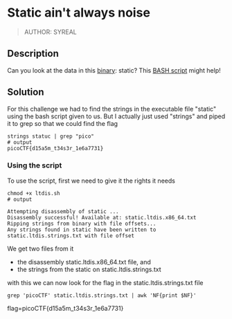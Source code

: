 # Static ain't always noise

> AUTHOR: SYREAL

## Description
Can you look at the data in this [binary](https://mercury.picoctf.net/static/bc72945175d643626d6ea9a689672dbd/static): static? This [BASH script](https://mercury.picoctf.net/static/bc72945175d643626d6ea9a689672dbd/ltdis.sh) might help!

## Solution

For this challenge we had to find the strings in the executable file "static" using the bash script given to us. But I actually just used "strings" and piped it to grep so that we could find the flag
```
strings statuc | grep "pico"
# output
picoCTF{d15a5m_t34s3r_1e6a7731}
```

### Using the script

To use the script, first we need to give it the rights it needs
```
chmod +x ltdis.sh
# output 

Attempting disassembly of static ...
Disassembly successful! Available at: static.ltdis.x86_64.txt
Ripping strings from binary with file offsets...
Any strings found in static have been written to static.ltdis.strings.txt with file offset

```
We get two files from it
- the disassembly static.ltdis.x86_64.txt file, and
- the strings from the static on static.ltdis.strings.txt

with this we can now look for the flag in the static.ltdis.strings.txt file

```
grep 'picoCTF' static.ltdis.strings.txt | awk 'NF{print $NF}'
```

flag=picoCTF{d15a5m_t34s3r_1e6a7731}

